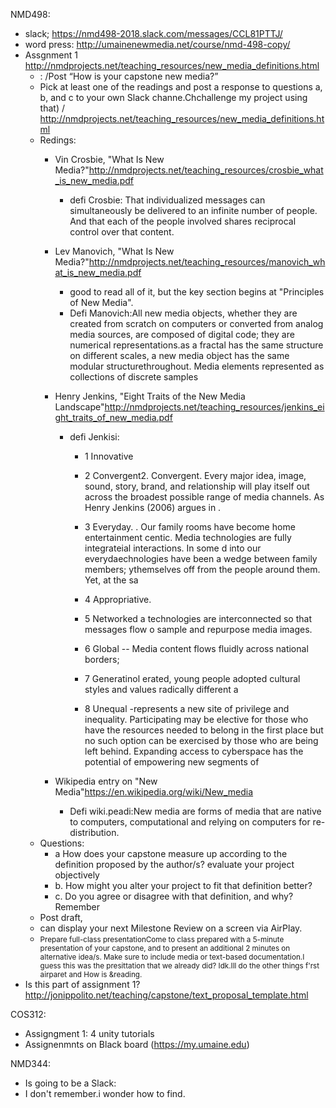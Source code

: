 NMD498:
- slack; https://nmd498-2018.slack.com/messages/CCL81PTTJ/
- word press: http://umainenewmedia.net/course/nmd-498-copy/
- Assgnment 1 http://nmdprojects.net/teaching_resources/new_media_definitions.html
  - : /Post “How is your capstone new media?”
  - Pick at least one of the readings and post a response to questions a, b, and c to your own Slack channe.Chchallenge my project using that) / http://nmdprojects.net/teaching_resources/new_media_definitions.html
  - Redings:
    - Vin Crosbie, "What Is New Media?"http://nmdprojects.net/teaching_resources/crosbie_what_is_new_media.pdf
      - defi Crosbie: That individualized messages can simultaneously be delivered to an infinite number of people.
And that each of the people involved shares reciprocal control over that content.
    - Lev Manovich, "What Is New Media?"http://nmdprojects.net/teaching_resources/manovich_what_is_new_media.pdf
      - good to read all of it, but the key section begins at "Principles of New Media".
      - Defi Manovich:All new media objects, whether they are created from scratch on computers or converted from analog media sources, are composed of digital code; they are numerical representations.as a fractal has the same structure on different scales, a new media object has the same modular structurethroughout. Media elements represented as collections of discrete samples 
    - Henry Jenkins, "Eight Traits of the New Media Landscape"http://nmdprojects.net/teaching_resources/jenkins_eight_traits_of_new_media.pdf
      - defi Jenkisi:
        - 1 Innovative
        - 2 Convergent2. Convergent. Every major idea, image, sound, story, brand, and relationship will play itself out
across the broadest possible range of media channels. As Henry Jenkins (2006) argues in
. 
        - 3 Everyday. . Our family rooms have become home entertainment centic. Media technologies are fully integrateial interactions. In some
d into our everydaechnologies have been a wedge between family members; ythemselves off from the people around them. Yet, at the sa
        - 4 Appropriative. 
        - 5 Networked a technologies are interconnected so that messages flow o sample and repurpose media images.

        - 6 Global  -- Media content flows fluidly across national borders;
        - 7 Generatinol             erated, young people adopted cultural styles and values radically different a
        - 8 Unequal -represents a new site of privilege and inequality. Participating may be elective for those who have the
resources needed to belong in the first place but no such option can be exercised by those who are
being left behind. Expanding access to cyberspace has the potential of empowering new segments of

    - Wikipedia entry on "New Media"https://en.wikipedia.org/wiki/New_media
      - Defi wiki.peadi:New media are forms of media that are native to computers, computational and relying on computers for re-distribution. 
  - Questions:
    - a How does your capstone measure up according to the definition proposed by the author/s? evaluate your project objectively 
    - b. How might you alter your project to fit that definition better?
    - c. Do you agree or disagree with that definition, and why?Remember
  - Post draft, 
  - can display your next Milestone Review on a screen via AirPlay.
  - <small>Prepare full-class presentationCome to class prepared with a 5-minute presentation of your capstone, and to present an additional 2 minutes on alternative idea/s. Make sure to include media or text-based documentation.I guess this was the presittation that we already did? Idk.Ill do the other things f'rst airparet and How is &reading.</small>
 - Is this part of assignment 1? http://jonippolito.net/teaching/capstone/text_proposal_template.html


COS312: 
- Assigngment 1: 4 unity tutorials
- Assignenmnts on Black board (https://my.umaine.edu)

NMD344:
- Is going to be a Slack: 
- I don't remember.i wonder how to find.
